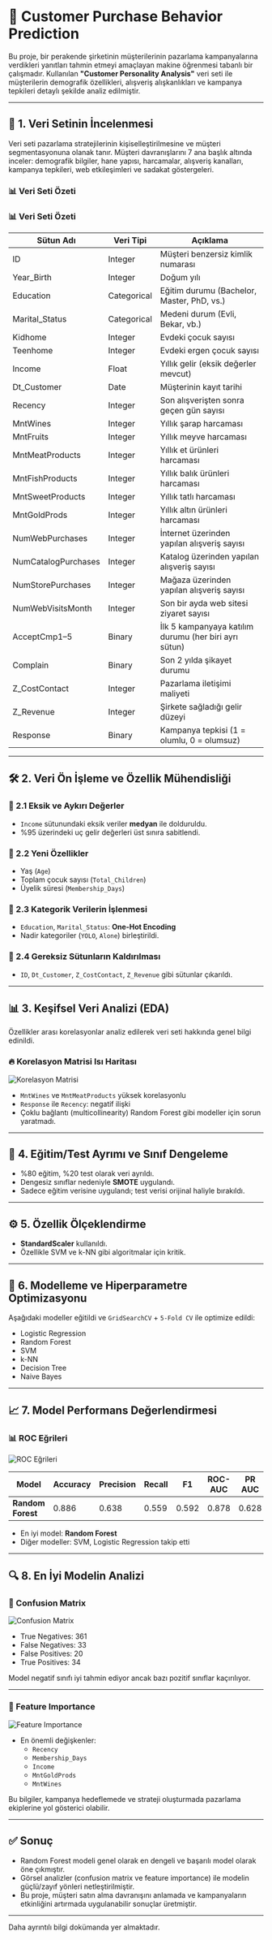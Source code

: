 # 🧠 Customer Purchase Behavior Prediction

Bu proje, bir perakende şirketinin müşterilerinin pazarlama kampanyalarına verdikleri yanıtları tahmin etmeyi amaçlayan makine öğrenmesi tabanlı bir çalışmadır. Kullanılan **"Customer Personality Analysis"** veri seti ile müşterilerin demografik özellikleri, alışveriş alışkanlıkları ve kampanya tepkileri detaylı şekilde analiz edilmiştir.

---

## 📁 1. Veri Setinin İncelenmesi

Veri seti pazarlama stratejilerinin kişiselleştirilmesine ve müşteri segmentasyonuna olanak tanır. Müşteri davranışlarını 7 ana başlık altında inceler: demografik bilgiler, hane yapısı, harcamalar, alışveriş kanalları, kampanya tepkileri, web etkileşimleri ve sadakat göstergeleri.

### 📊 Veri Seti Özeti

### 📊 Veri Seti Özeti

| Sütun Adı             | Veri Tipi   | Açıklama                                                   |
|-----------------------|-------------|-------------------------------------------------------------|
| ID                    | Integer     | Müşteri benzersiz kimlik numarası                           |
| Year_Birth            | Integer     | Doğum yılı                                                  |
| Education             | Categorical | Eğitim durumu (Bachelor, Master, PhD, vs.)                  |
| Marital_Status        | Categorical | Medeni durum (Evli, Bekar, vb.)                             |
| Kidhome               | Integer     | Evdeki çocuk sayısı                                         |
| Teenhome              | Integer     | Evdeki ergen çocuk sayısı                                   |
| Income                | Float       | Yıllık gelir (eksik değerler mevcut)                        |
| Dt_Customer           | Date        | Müşterinin kayıt tarihi                                     |
| Recency               | Integer     | Son alışverişten sonra geçen gün sayısı                     |
| MntWines              | Integer     | Yıllık şarap harcaması                                      |
| MntFruits             | Integer     | Yıllık meyve harcaması                                      |
| MntMeatProducts       | Integer     | Yıllık et ürünleri harcaması                                |
| MntFishProducts       | Integer     | Yıllık balık ürünleri harcaması                             |
| MntSweetProducts      | Integer     | Yıllık tatlı harcaması                                      |
| MntGoldProds          | Integer     | Yıllık altın ürünleri harcaması                             |
| NumWebPurchases       | Integer     | İnternet üzerinden yapılan alışveriş sayısı                 |
| NumCatalogPurchases   | Integer     | Katalog üzerinden yapılan alışveriş sayısı                  |
| NumStorePurchases     | Integer     | Mağaza üzerinden yapılan alışveriş sayısı                   |
| NumWebVisitsMonth     | Integer     | Son bir ayda web sitesi ziyaret sayısı                      |
| AcceptCmp1–5          | Binary      | İlk 5 kampanyaya katılım durumu (her biri ayrı sütun)       |
| Complain              | Binary      | Son 2 yılda şikayet durumu                                  |
| Z_CostContact         | Integer     | Pazarlama iletişimi maliyeti                                |
| Z_Revenue             | Integer     | Şirkete sağladığı gelir düzeyi                              |
| Response              | Binary      | Kampanya tepkisi (1 = olumlu, 0 = olumsuz)                  |


---

## 🛠️ 2. Veri Ön İşleme ve Özellik Mühendisliği

### 🔹 2.1 Eksik ve Aykırı Değerler
- `Income` sütunundaki eksik veriler **medyan** ile dolduruldu.
- %95 üzerindeki uç gelir değerleri üst sınıra sabitlendi.

### 🔹 2.2 Yeni Özellikler
- Yaş (`Age`)
- Toplam çocuk sayısı (`Total_Children`)
- Üyelik süresi (`Membership_Days`)

### 🔹 2.3 Kategorik Verilerin İşlenmesi
- `Education`, `Marital_Status`: **One-Hot Encoding**
- Nadir kategoriler (`YOLO`, `Alone`) birleştirildi.

### 🔹 2.4 Gereksiz Sütunların Kaldırılması
- `ID`, `Dt_Customer`, `Z_CostContact`, `Z_Revenue` gibi sütunlar çıkarıldı.

---

## 📊 3. Keşifsel Veri Analizi (EDA)

Özellikler arası korelasyonlar analiz edilerek veri seti hakkında genel bilgi edinildi.

### 🔥 Korelasyon Matrisi Isı Haritası

![Korelasyon Matrisi](./images/customercorrelation.png)

- `MntWines` ve `MntMeatProducts` yüksek korelasyonlu
- `Response` ile `Recency`: negatif ilişki
- Çoklu bağlantı (multicollinearity) Random Forest gibi modeller için sorun yaratmadı.

---

## 🧪 4. Eğitim/Test Ayrımı ve Sınıf Dengeleme

- %80 eğitim, %20 test olarak veri ayrıldı.
- Dengesiz sınıflar nedeniyle **SMOTE** uygulandı.
- Sadece eğitim verisine uygulandı; test verisi orijinal haliyle bırakıldı.

---

## ⚙️ 5. Özellik Ölçeklendirme

- **StandardScaler** kullanıldı.
- Özellikle SVM ve k-NN gibi algoritmalar için kritik.

---

## 🧠 6. Modelleme ve Hiperparametre Optimizasyonu

Aşağıdaki modeller eğitildi ve `GridSearchCV` + `5-Fold CV` ile optimize edildi:

- Logistic Regression
- Random Forest
- SVM
- k-NN
- Decision Tree
- Naive Bayes

---

## 📈 7. Model Performans Değerlendirmesi

### 📊 ROC Eğrileri

![ROC Eğrileri](./images/customerroc.png)

| Model            | Accuracy | Precision | Recall | F1  | ROC-AUC | PR AUC | MCC  |
|------------------|----------|-----------|--------|-----|----------|--------|------|
| **Random Forest** | 0.886    | 0.638     | 0.559  | 0.592 | 0.878    | 0.628  | 0.528 |

- En iyi model: **Random Forest**
- Diğer modeller: SVM, Logistic Regression takip etti

---

## 🔍 8. En İyi Modelin Analizi

### 🧾 Confusion Matrix

![Confusion Matrix](./images/customerconfusionmatrix.png)

- True Negatives: 361
- False Negatives: 33
- False Positives: 20
- True Positives: 34

Model negatif sınıfı iyi tahmin ediyor ancak bazı pozitif sınıflar kaçırılıyor.

---

### 🌟 Feature Importance

![Feature Importance](./images/customerimportance.png)

- En önemli değişkenler:
  - `Recency`
  - `Membership_Days`
  - `Income`
  - `MntGoldProds`
  - `MntWines`

Bu bilgiler, kampanya hedeflemede ve strateji oluşturmada pazarlama ekiplerine yol gösterici olabilir.

---

## ✅ Sonuç

- Random Forest modeli genel olarak en dengeli ve başarılı model olarak öne çıkmıştır.
- Görsel analizler (confusion matrix ve feature importance) ile modelin güçlü/zayıf yönleri netleştirilmiştir.
- Bu proje, müşteri satın alma davranışını anlamada ve kampanyaların etkinliğini artırmada uygulanabilir sonuçlar üretmiştir.

---

Daha ayrıntılı bilgi dokümanda yer almaktadır.
